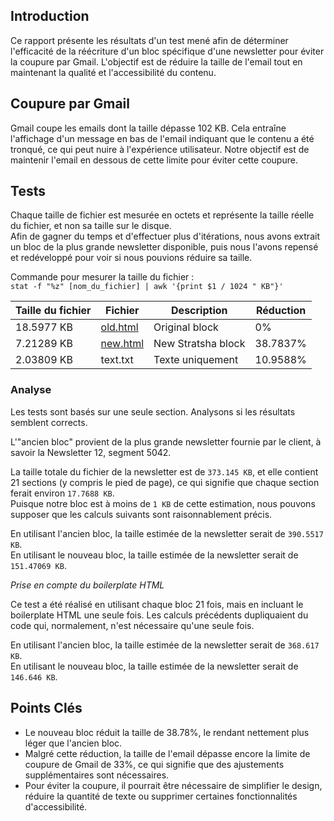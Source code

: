 ## Introduction

Ce rapport présente les résultats d'un test mené afin de déterminer l'efficacité de la réécriture d'un bloc spécifique d'une newsletter pour éviter la coupure par Gmail. L'objectif est de réduire la taille de l'email tout en maintenant la qualité et l'accessibilité du contenu.

## Coupure par Gmail

Gmail coupe les emails dont la taille dépasse 102 KB. Cela entraîne l'affichage d'un message en bas de l'email indiquant que le contenu a été tronqué, ce qui peut nuire à l'expérience utilisateur. Notre objectif est de maintenir l'email en dessous de cette limite pour éviter cette coupure.

## Tests

Chaque taille de fichier est mesurée en octets et représente la taille réelle du fichier, et non sa taille sur le disque.  
Afin de gagner du temps et d'effectuer plus d'itérations, nous avons extrait un bloc de la plus grande newsletter disponible, puis nous l'avons repensé et redéveloppé pour voir si nous pouvions réduire sa taille.

Commande pour mesurer la taille du fichier :  
`stat -f "%z" [nom_du_fichier] | awk '{print $1 / 1024 " KB"}'`

| Taille du fichier | Fichier                                                                                                             | Description        | Réduction |
| ----------------- | ------------------------------------------------------------------------------------------------------------------- | ------------------ | --------- |
| 18.5977 KB        | [old.html](http://htmlpreview.github.io/?https://github.com/Stratsha/frc-newsletter/blob/main/newsletter/base.html) | Original block     | 0%        |
| 7.21289 KB        | [new.html](http://htmlpreview.github.io/?https://github.com/Stratsha/frc-newsletter/blob/main/newsletter/new.html)  | New Stratsha block | 38.7837%  |
| 2.03809 KB        | text.txt                                                                                                            | Texte uniquement   | 10.9588%  |

### Analyse

Les tests sont basés sur une seule section. Analysons si les résultats semblent corrects.

L'"ancien bloc" provient de la plus grande newsletter fournie par le client, à savoir la Newsletter 12, segment 5042.

La taille totale du fichier de la newsletter est de `373.145 KB`, et elle contient 21 sections (y compris le pied de page), ce qui signifie que chaque section ferait environ `17.7688 KB`.  
Puisque notre bloc est à moins de `1 KB` de cette estimation, nous pouvons supposer que les calculs suivants sont raisonnablement précis.

En utilisant l'ancien bloc, la taille estimée de la newsletter serait de `390.5517 KB`.  
En utilisant le nouveau bloc, la taille estimée de la newsletter serait de `151.47069 KB`.

_Prise en compte du boilerplate HTML_

Ce test a été réalisé en utilisant chaque bloc 21 fois, mais en incluant le boilerplate HTML une seule fois. Les calculs précédents dupliquaient du code qui, normalement, n'est nécessaire qu'une seule fois.

En utilisant l'ancien bloc, la taille estimée de la newsletter serait de `368.617 KB`.  
En utilisant le nouveau bloc, la taille estimée de la newsletter serait de `146.646 KB`.

## Points Clés

- Le nouveau bloc réduit la taille de 38.78%, le rendant nettement plus léger que l'ancien bloc.
- Malgré cette réduction, la taille de l'email dépasse encore la limite de coupure de Gmail de 33%, ce qui signifie que des ajustements supplémentaires sont nécessaires.
- Pour éviter la coupure, il pourrait être nécessaire de simplifier le design, réduire la quantité de texte ou supprimer certaines fonctionnalités d'accessibilité.
